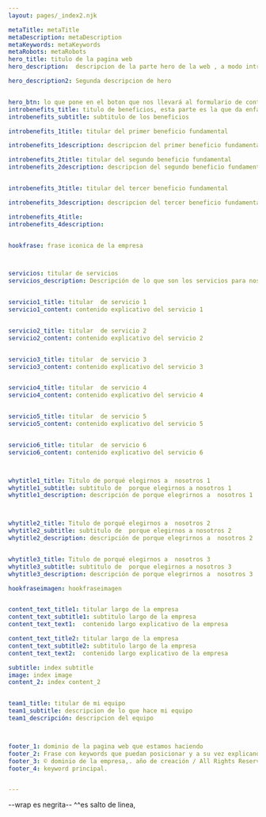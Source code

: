 ```yaml
---
layout: pages/_index2.njk

metaTitle: metaTitle
metaDescription: metaDescription
metaKeywords: metaKeywords
metaRobots: metaRobots
hero_title: titulo de la pagina web
hero_description:  descripcion de la parte hero de la web , a modo introductorio

hero_description2: Segunda descripcion de hero 


hero_btn: lo que pone en el boton que nos llevará al formulario de contacto
introbenefits_title: titulo de beneficios, esta parte es la que da enfasis a los puntos clave.
introbenefits_subtitle: subtitulo de los beneficios

introbenefits_1title: titular del primer beneficio fundamental

introbenefits_1description: descripcion del primer beneficio fundamental

introbenefits_2title: titular del segundo beneficio fundamental
introbenefits_2description: descripcion del segundo beneficio fundamental


introbenefits_3title: titular del tercer beneficio fundamental

introbenefits_3description: descripcion del tercer beneficio fundamental

introbenefits_4title: 
introbenefits_4description: 


hookfrase: frase iconica de la empresa



servicios: titular de servicios
servicios_description: Descripción de lo que son los servicios para nosotros.


servicio1_title: titular  de servicio 1
servicio1_content: contenido explicativo del servicio 1


servicio2_title: titular  de servicio 2
servicio2_content: contenido explicativo del servicio 2


servicio3_title: titular  de servicio 3
servicio3_content: contenido explicativo del servicio 3


servicio4_title: titular  de servicio 4
servicio4_content: contenido explicativo del servicio 4


servicio5_title: titular  de servicio 5
servicio5_content: contenido explicativo del servicio 5


servicio6_title: titular  de servicio 6
servicio6_content: contenido explicativo del servicio 6



whytitle1_title: Titulo de porqué elegirnos a  nosotros 1
whytitle1_subtitle: subtitulo de  porque elegirnos a nosotros 1
whytitle1_description: descripción de porque elegrirnos a  nosotros 1



whytitle2_title: Titulo de porqué elegirnos a  nosotros 2
whytitle2_subtitle: subtitulo de  porque elegirnos a nosotros 2
whytitle2_description: descripción de porque elegrirnos a  nosotros 2


whytitle3_title: Titulo de porqué elegirnos a  nosotros 3
whytitle3_subtitle: subtitulo de  porque elegirnos a nosotros 3
whytitle3_description: descripción de porque elegrirnos a  nosotros 3

hookfraseimagen: hookfraseimagen


content_text_title1: titular largo de la empresa
content_text_subtitle1: subtitulo largo de la empresa
content_text_text1:  contenido largo explicativo de la empresa

content_text_title2: titular largo de la empresa
content_text_subtitle2: subtitulo largo de la empresa
content_text_text2:  contenido largo explicativo de la empresa

subtitle: index subtitle
image: index image
content_2: index content_2


team1_title: titular de mi equipo
team1_subtitle: descripcion de lo que hace mi equipo
team1_descripción: descripcion del equipo



footer_1: dominio de la pagina web que estamos haciendo
footer_2: Frase con keywords que puedan posicionar y a su vez explicando a modo de subtitulo que es la empresa o que hace.
footer_3: © dominio de la empresa,. año de creación / All Rights Reserved.
footer_4: keyword principal.


---
```


--wrap es negrita--
^^es salto de linea, 